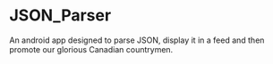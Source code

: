 # JSON_Parser
An android app designed to parse JSON, display it in a feed and then promote our glorious Canadian countrymen. 
